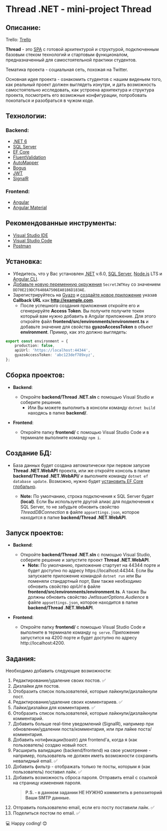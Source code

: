 # Thread .NET - mini-project Thread

## Описание:

Trello: [Trello](https://trello.com/b/YmhVF4PA/baminiproject2022)

**Thread** - это [SPA](https://medium.com/@NeotericEU/single-page-application-vs-multiple-page-application-2591588efe58) с готовой архитектурой и структурой, подключенным базовым стеком технологий и стартовым функционалом, предназначенный для самостоятельной практики студентов.

Тематика проекта - социальная сеть, похожая на Twitter.

Основная идея проекта - ознакомить студентов с нашим виденьем того, как реальный проект должен выглядеть изнутри, и дать возможность самостоятельно исследовать, как устроена архитектура и структура проекта, посмотреть его возможные конфигурации, попробовать покопаться и разобраться в чужом коде.

## Технологии:

### Backend:

-   [.NET 6](https://dotnet.microsoft.com/download)
-   [SQL Server](https://www.microsoft.com/sql-server/sql-server-downloads)
-   [EF Core](https://docs.microsoft.com/ef/core)
-   [FluentValidation](https://github.com/JeremySkinner/FluentValidation)
-   [AutoMapper](https://github.com/AutoMapper/AutoMapper)
-   [Bogus](https://github.com/bchavez/Bogus)
-   [JWT](https://jwt.io)
-   [SignalR](https://dotnet.microsoft.com/apps/aspnet/real-time)

### Frontend:

-   [Angular](https://angular.io)
-   [Angular Material](https://material.angular.io)

## Рекомендованные инструменты:

-   [Visual Studio IDE](https://visualstudio.microsoft.com/vs)
-   [Visual Studio Code](https://code.visualstudio.com)
-   [Postman](https://www.getpostman.com)

## Установка:

-   Убедитесь, что у Вас установлен [.NET](https://dotnet.microsoft.com/download) v.6.0, [SQL Server](https://www.microsoft.com/sql-server/sql-server-downloads), [Node.js](https://nodejs.org/en/) LTS и [Angular CLI](https://angular.io/cli).
-   [Добавьте новую переменную окружения](https://www.twilio.com/blog/2017/01/how-to-set-environment-variables.html) `SecretJWTKey` со значением `DD70E219DCF6408A7506EA0186D183AE`.
-   Зарегистрируйтесь на [Gyazo](https://gyazo.com/signup) и [создайте новое приложение](https://gyazo.com/oauth/applications) указав **Callback URL** как **http://example.com**.
    -   После успешного создания приложения откройте его и сгенерируйте **Access Token**. Вы получите получите токен который вам нужно добавить в Angular приложение. Для этого откройте файл **frontend/src/environments/environment.ts** и добавьте значение для свойства **gyazoAccessToken** в объект **environment**. Пример, как это должно выглядеть:

```typescript
export const environment = {
    production: false,
    apiUrl: 'https://localhost:44344',
    gyazoAccessToken: 'abc123def789xyz',
};
```

## Сборка проектов:

-   **Backend**:

    -   Откройте **backend/Thread .NET.sln** с помощью Visual Studio и соберите решение.
        -   Или Вы можете выполнить в консоли команду `dotnet build` находясь в папке **backend/**.

-   **Frontend**:
    -   Откройте папку **frontend/** с помощью Visual Studio Code и в терминале выполните команду `npm i`.

## Создание БД:

- База данных будет создана автоматически при первом запуске **Thread .NET.WebAPI** проекта, или же откройте консоль в папке **backend/Thread .NET.WebAPI/** и выполните команду `dotnet ef database update`. Возможно, нужно будет [установить EF Core глобально](https://docs.microsoft.com/en-us/ef/core/miscellaneous/cli/dotnet).

    -   **Note:** По умолчанию, строка подключения к SQL Server будет **(local)**. Если Вы используете другой алиас для подключения к SQL Server, то не забудьте обновить свойство _ThreadDBConnection_ в файле `appsettings.json`, которое находится в папке **backend/Thread .NET.WebAPI**.

## Запуск проектов:

-   **Backend**:

    -   Откройте **backend/Thread .NET.sln** с помощью Visual Studio, соберите решение и запустите проект **Thread .NET.WebAPI**.
        -   **Note:** По умолчанию, приложение стартует на 44344 порте и будет доступно по адресу https://localhost:44344. Если Вы запускаете приложение командой `dotnet run` или Вы поменяли стандартный порт, Вам также необходимо обновить свойство _apiUrl_ в файле **frontend/src/environments/environment.ts**. А также Вы должны обновить свойство _JwtIssuerOptions.Audience_ в файле `appsettings.json`, которое находится в папке **backend/Thread .NET.WebAPI**.

-   **Frontend**:
    -   Откройте папку **frontend/** с помощью Visual Studio Code и выполните в терминале команду `ng serve`. Приложение запустится на 4200 порте и будет доступно по адресу http://localhost:4200.

## Задания:

Необходимо добавить следующие возможности:

1. Редактирование/удаление своих постов. ✅
2. Дизлайки для постов.
3. Отобразить список пользователей, которые лайкнули/дизлайкнули пост.
4. Редактирование/удаление своих комментариев. ✅
5. Лайки/дизлайки для комментариев. ✅
6. Отобразить список пользователей, которые лайкнули/дизлайкнули комментарий.
7. Добавить больше real-time уведомлений (SignalR), например при обновлении/удалении поста/комментария, или при лайке поста/комментария.
8. Добавить нотификации(toastr) для frontend'a, когда я (как пользователь) создаю новый пост.
9. Расширить валидацию (backend/frontend) на свое усмотрение - например, пользователь не должен иметь возможности сохранить невалидный email. ✅
10. Добавить фильтр - отображать только те посты, которым я (как пользователь) поставил лайк. ✅
11. Добавить возможность сброса пароля. Отправить email с ссылкой на страницу изменения пароля.
    > **P.S. - в данном задании НЕ НУЖНО коммитить в репозиторий Ваши SMTP данные.**
12. Отправить пользователю email, если его посту поставили лайк. ✅
13. Поделиться постом по email. ✅

💻 Happy coding! 😊
